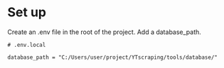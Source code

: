 # Set up
Create an .env file in the root of the project.
Add a database_path.
```
# .env.local

database_path = "C:/Users/user/project/YTscraping/tools/database/"
```